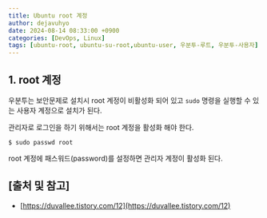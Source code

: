 ```yaml
---
title: Ubuntu root 계정
author: dejavuhyo
date: 2024-08-14 08:33:00 +0900
categories: [DevOps, Linux]
tags: [ubuntu-root, ubuntu-su-root,ubuntu-user, 우분투-루트, 우분투-사용자]
---
```


## 1. root 계정
우분투는 보안문제로 설치시 root 계정이 비활성화 되어 있고 `sudo` 명령을 실행할 수 있는 사용자 계정으로 설치가 된다.

관리자로 로그인을 하기 위해서는 root 계정을 활성화 해야 한다.

```shell
$ sudo passwd root
```

root 계정에 패스워드(password)를 설정하면 관리자 계정이 활성화 된다.

## [출처 및 참고]
* [https://duvallee.tistory.com/12](https://duvallee.tistory.com/12)

